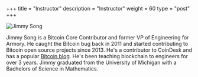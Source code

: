 +++
title = "Instructor"
description = "Instructor"
weight = 60
type = "post"
+++

![Jimmy Song](/img/jimmysong.jpg "")

Jimmy Song is a Bitcoin Core Contributor and former VP of Engineering for Armory. He caught the Bitcoin bug back in 2011 and started contributing to Bitcoin open source projects since 2013. He's a contributor to CoinDesk and has a popular [Bitcoin blog](https://medium.com/@jimmysong). He's been teaching blockchain to engineers for over 3 years. Jimmy graduated from the University of Michigan with a Bachelors of Science in Mathematics.
